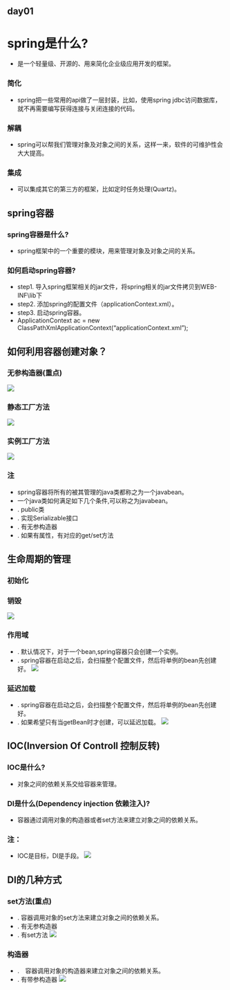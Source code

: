 ## day01
# spring是什么?
- 是一个轻量级、开源的、用来简化企业级应用开发的框架。
### 简化
- spring把一些常用的api做了一层封装，比如，使用spring jdbc访问数据库，就不再需要编写获得连接与关闭连接的代码。
### 解耦
- spring可以帮我们管理对象及对象之间的关系，这样一来，软件的可维护性会大大提高。
### 集成
- 可以集成其它的第三方的框架，比如定时任务处理(Quartz)。
## spring容器
### spring容器是什么?
- spring框架中的一个重要的模块，用来管理对象及对象之间的关系。
### 如何启动spring容器?
- step1. 导入spring框架相关的jar文件，将spring相关的jar文件拷贝到WEB-INF\lib下
- step2. 添加spring的配置文件（applicationContext.xml）。
- step3. 启动spring容器。
- ApplicationContext ac = new ClassPathXmlApplicationContext(“applicationContext.xml”);
## 如何利用容器创建对象？
### 无参构造器(重点)
![](https://github.com/lu666666/notebooks/blob/master/notes/09/1/instant1.png)
### 静态工厂方法
![](https://github.com/lu666666/notebooks/blob/master/notes/09/1/instant2.png)
### 实例工厂方法
![](https://github.com/lu666666/notebooks/blob/master/notes/09/1/instant3.png)
### 注
- spring容器将所有的被其管理的java类都称之为一个javabean。
- 一个java类如何满足如下几个条件,可以称之为javabean。
- . public类
- . 实现Serializable接口
- . 有无参构造器
- . 如果有属性，有对应的get/set方法
## 生命周期的管理
### 初始化
### 销毁
![](https://github.com/lu666666/notebooks/blob/master/notes/09/1/life.png)
### 作用域
- . 默认情况下，对于一个bean,spring容器只会创建一个实例。
- . spring容器在启动之后，会扫描整个配置文件，然后将单例的bean先创建好。
![](https://github.com/lu666666/notebooks/blob/master/notes/09/1/scope.png)
### 延迟加载
- . spring容器在启动之后，会扫描整个配置文件，然后将单例的bean先创建好。
- . 如果希望只有当getBean时才创建，可以延迟加载。
![](https://github.com/lu666666/notebooks/blob/master/notes/09/1/lazy.png)
>
## IOC(Inversion Of Controll 控制反转)
### IOC是什么?
- 对象之间的依赖关系交给容器来管理。
### DI是什么(Dependency injection 依赖注入)?
- 容器通过调用对象的构造器或者set方法来建立对象之间的依赖关系。
### 注：
- IOC是目标，DI是手段。
![](https://github.com/lu666666/notebooks/blob/master/notes/09/1/ioc.png)
## DI的几种方式
### set方法(重点)
- . 容器调用对象的set方法来建立对象之间的依赖关系。
- . 有无参构造器
- . 有set方法
![](https://github.com/lu666666/notebooks/blob/master/notes/09/1/set.png)
### 构造器
- .　容器调用对象的构造器来建立对象之间的依赖关系。
- . 有带参构造器
![](https://github.com/lu666666/notebooks/blob/master/notes/09/1/constructor.png)

